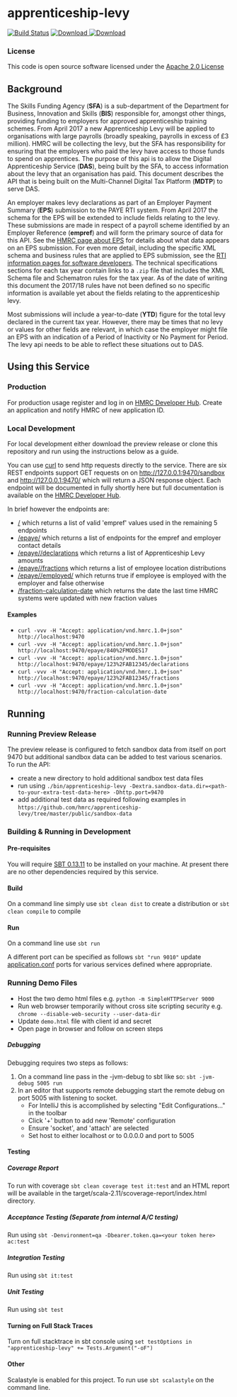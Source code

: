 # apprenticeship-levy

[![Build Status](https://travis-ci.org/hmrc/apprenticeship-levy.svg?branch=master)](https://travis-ci.org/hmrc/apprenticeship-levy)
[![Download](https://api.bintray.com/packages/hmrc/releases/apprenticeship-levy/images/download.svg) ](https://bintray.com/hmrc/releases/apprenticeship-levy/_latestVersion)
[![Download](https://img.shields.io/badge/Download-Production%20Preview-orange.svg)](https://github.com/hmrc/apprenticeship-levy/releases/download/2.31.1/apprenticeship-levy-2.31.1.zip)

### License

This code is open source software licensed under the [Apache 2.0 License]("http://www.apache.org/licenses/LICENSE-2.0.html")

## Background

The Skills Funding Agency (**SFA**) is a sub-department of the Department for Business, Innovation and Skills (**BIS**) responsible for, amongst other things, providing funding to employers for approved apprenticeship training schemes. From April 2017 a new Apprenticeship Levy will be applied to organisations with large payrolls (broadly speaking, payrolls in excess of £3 million). HMRC will be collecting the levy, but the SFA has responsibility for ensuring that the employers who paid the levy have access to those funds to spend on apprentices. The purpose of this api is to allow the Digital Apprenticeship Service (**DAS**), being built by the SFA, to access information about the levy that an organisation has paid. This document describes the API that is being built on the Multi-Channel Digital Tax Platform (**MDTP**) to serve DAS.

An employer makes levy declarations as part of an Employer Payment Summary (**EPS**) submission to the PAYE RTI system.  From April 2017 the schema for the EPS will be extended to include fields relating to the levy. These submissions are made in respect of a payroll scheme identified by an Employer Reference (**empref**) and will form the primary source of data for this API. See the [HMRC page about EPS](https://www.gov.uk/guidance/what-payroll-information-to-report-to-hmrc#eps-what-to-report) for details about what data appears on an EPS submission. For even more detail, including the specific XML schema and business rules that are applied to EPS submission, see the [RTI information pages for software developers](https://www.gov.uk/government/collections/real-time-information-online-internet-submissions-support-for-software-developers). The technical specifications sections for each tax year contain links to a `.zip` file that includes the XML Schema file and Schematron rules for the tax year. As of the date of writing this document the 2017/18 rules have not been defined so no specific information is available yet about the fields relating to the apprenticeship levy.

Most submissions will include a year-to-date (**YTD**) figure for the total levy declared in the current tax year. However, there may be times that no levy or values for other fields are relevant, in which case the employer might file an EPS with an indication of a Period of Inactivity or No Payment for Period. The levy api needs to be able to reflect these situations out to DAS.

## Using this Service

### Production
For production usage register and log in on [HMRC Developer Hub](https://developer.service.hmrc.gov.uk/api-documentation). Create an application and notify HMRC of new application ID.

### Local Development
For local development either download the preview release or clone this repository and run using the instructions below as a guide.

You can use [curl](https://curl.haxx.se/) to send http requests directly to the service. There are six REST endpoints support GET requests on on http://127.0.0.1:9470/sandbox and http://127.0.0.1:9470/ which will return a JSON response object. Each endpoint will be documented in fully shortly here but full documentation is available on the [HMRC Developer Hub](https://developer.service.hmrc.gov.uk/api-documentation).

In brief however the endpoints are:

* [/](./docs/get-all-employers.bak.md) which returns a list of valid 'empref' values used in the remaining 5 endpoints
* [/epaye/<empref>](./docs/get-employer-details.bak.md) which returns a list of endpoints for the empref and employer contact details
* [/epaye/<empref>/declarations](./docs/get-employer-levy-declarations.bak.md) which returns a list of Apprenticeship Levy amounts
* [/epaye/<empref>/fractions](./docs/get-employer-fraction-calculations.bak.md) which returns a list of employee location distributions
* [/epaye/<empref>/employed/<nino>](./docs/get-employment-status.bak.md) which returns true if employee is employed with the employer and false otherwise
* [/fraction-calculation-date](./docs/get-latest-fraction-calculation-date.bak.md) which returns the date the last time HMRC systems were updated with new fraction values

#### Examples

* `curl -vvv -H "Accept: application/vnd.hmrc.1.0+json" http://localhost:9470`
* `curl -vvv -H "Accept: application/vnd.hmrc.1.0+json" http://localhost:9470/epaye/840%2FMODES17`
* `curl -vvv -H "Accept: application/vnd.hmrc.1.0+json" http://localhost:9470/epaye/123%2FAB12345/declarations`
* `curl -vvv -H "Accept: application/vnd.hmrc.1.0+json" http://localhost:9470/epaye/123%2FAB12345/fractions`
* `curl -vvv -H "Accept: application/vnd.hmrc.1.0+json" http://localhost:9470/fraction-calculation-date`

## Running

### Running Preview Release

The preview release is configured to fetch sandbox data from itself on port 9470 but additional sandbox data can be added to test various scenarios. To run the API:

* create a new directory to hold additional sandbox test data files
* run using `./bin/apprenticeship-levy -Dextra.sandbox-data.dir=<path-to-your-extra-test-data-here> -Dhttp.port=9470`
* add additional test data as required following examples in `https://github.com/hmrc/apprenticeship-levy/tree/master/public/sandbox-data`

### Building & Running in Development
#### Pre-requisites

You will require [SBT 0.13.11](http://www.scala-sbt.org/download.html) to be installed on your machine. At present there are no other dependencies required by this service.

#### Build

On a command line simply use `sbt clean dist` to create a distribution or `sbt clean compile` to compile

#### Run

On a command line use `sbt run`

A different port can be specified as follows `sbt "run 9010"` update [application.conf](https://github.com/hmrc/apprenticeship-levy/blob/master/conf/application.conf#L238) ports for various services defined where appropriate.

### Running Demo Files

* Host the two demo html files e.g. `python -m SimpleHTTPServer 9000`
* Run web browser temporarily without cross site scripting security e.g. `chrome --disable-web-security --user-data-dir`
* Update `demo.html` file with client id and secret
* Open page in browser and follow on screen steps

##### Debugging

Debugging requires two steps as follows:

1. On a command line pass in the -jvm-debug <port> to sbt like so: `sbt -jvm-debug 5005 run`
2. In an editor that supports remote debugging start the remote debug on port 5005 with listening to socket.
    - For IntelliJ this is accomplished by selecting "Edit Configurations..." in the toolbar
    - Click '+' button to add new 'Remote' configuration
    - Ensure 'socket', and 'attach' are selected
    - Set host to either localhost or to 0.0.0.0 and port to 5005

#### Testing

##### Coverage Report
To run with coverage `sbt clean coverage test it:test` and an HTML report will be available in the target/scala-2.11/scoverage-report/index.html
directory.

##### Acceptance Testing (Separate from internal A/C testing)

Run using `sbt -Denvironment=qa -Dbearer.token.qa=<your token here> ac:test`

##### Integration Testing

Run using `sbt it:test`

##### Unit Testing

Run using `sbt test`

#### Turning on Full Stack Traces

Turn on full stacktrace in sbt console using `set testOptions in "apprenticeship-levy" += Tests.Argument("-oF")`

#### Other

Scalastyle is enabled for this project. To run use `sbt scalastyle` on the command line.
